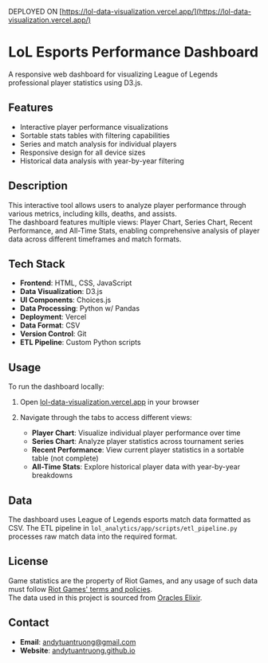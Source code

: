 DEPLOYED ON [https://lol-data-visualization.vercel.app/](https://lol-data-visualization.vercel.app/)

# LoL Esports Performance Dashboard

A responsive web dashboard for visualizing League of Legends professional player statistics using D3.js.

## Features

- Interactive player performance visualizations
- Sortable stats tables with filtering capabilities
- Series and match analysis for individual players
- Responsive design for all device sizes
- Historical data analysis with year-by-year filtering

## Description

This interactive tool allows users to analyze player performance through various metrics, including kills, deaths, and assists. <br> The dashboard features multiple views: Player Chart, Series Chart, Recent Performance, and All-Time Stats, enabling comprehensive analysis of player data across different timeframes and match formats.

## Tech Stack

- **Frontend**: HTML, CSS, JavaScript
- **Data Visualization**: D3.js
- **UI Components**: Choices.js
- **Data Processing**: Python w/ Pandas
- **Deployment**: Vercel
- **Data Format**: CSV
- **Version Control**: Git
- **ETL Pipeline**: Custom Python scripts

## Usage

To run the dashboard locally:

1. Open [lol-data-visualization.vercel.app](https://lol-data-visualization.vercel.app/) in your browser

2. Navigate through the tabs to access different views:
   - **Player Chart**: Visualize individual player performance over time
   - **Series Chart**: Analyze player statistics across tournament series
   - **Recent Performance**: View current player statistics in a sortable table (not complete)
   - **All-Time Stats**: Explore historical player data with year-by-year breakdowns

## Data

The dashboard uses League of Legends esports match data formatted as CSV. The ETL pipeline in `lol_analytics/app/scripts/etl_pipeline.py` processes raw match data into the required format.

## License

Game statistics are the property of Riot Games, and any usage of such data must follow [Riot Games' terms and policies](https://developer.riotgames.com/policies/general). <br> The data used in this project is sourced from [Oracles Elixir](https://oracleselixir.com).

## Contact

- **Email**: andytuantruong@gmail.com
- **Website**: [andytuantruong.github.io](https://andytuantruong.github.io/)
